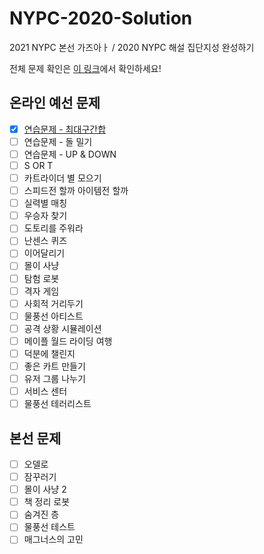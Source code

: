 # NYPC-2020-Solution
2021 NYPC 본선 가즈아ㅏ / 2020 NYPC 해설 집단지성 완성하기

전체 문제 확인은 [이 링크](https://nypc.github.io/2020/)에서 확인하세요!

## 온라인 예선 문제
- [X] [연습문제 - 최대구간합](최대구간합.md)
- [ ] 연습문제 - 돌 밀기
- [ ] 연습문제 - UP & DOWN
- [ ] S OR T
- [ ] 카트라이더 별 모으기
- [ ] 스피드전 할까 아이템전 할까
- [ ] 실력별 매칭
- [ ] 우승자 찾기
- [ ] 도토리를 주워라
- [ ] 난센스 퀴즈
- [ ] 이어달리기
- [ ] 몰이 사냥
- [ ] 탐험 로봇
- [ ] 격자 게임
- [ ] 사회적 거리두기
- [ ] 물풍선 아티스트
- [ ] 공격 상황 시뮬레이션
- [ ] 메이플 월드 라이딩 여행
- [ ] 덕분에 챌린지
- [ ] 좋은 카트 만들기
- [ ] 유저 그룹 나누기
- [ ] 서비스 센터
- [ ] 물풍선 테러리스트

## 본선 문제
- [ ] 오델로
- [ ] 잠꾸러기
- [ ] 몰이 사냥 2
- [ ] 책 정리 로봇
- [ ] 숨겨진 층
- [ ] 물풍선 테스트
- [ ] 매그너스의 고민
